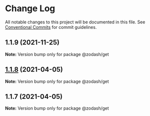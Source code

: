 # Change Log

All notable changes to this project will be documented in this file.
See [Conventional Commits](https://conventionalcommits.org) for commit guidelines.

## 1.1.9 (2021-11-25)

**Note:** Version bump only for package @zodash/get





## [1.1.8](https://github.com/zcorky/zodash/compare/@zodash/get@1.1.7...@zodash/get@1.1.8) (2021-04-05)

**Note:** Version bump only for package @zodash/get





## 1.1.7 (2021-04-05)

**Note:** Version bump only for package @zodash/get

